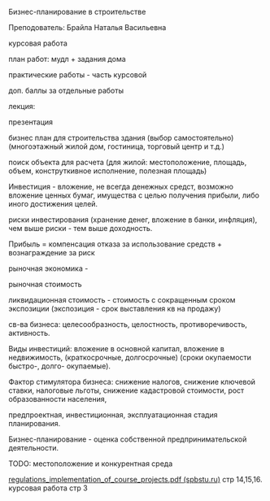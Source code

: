 Бизнес-планирование в строительстве

Преподователь: Брайла Наталья Васильевна



курсовая работа

план работ: мудл + задания дома

практические работы - часть курсовой

доп. баллы за отдельные работы



лекция:

презентация

бизнес план для строительства здания (выбор самостоятельно) (многоэтажный жилой дом, гостиница, торговый центр и т.д.)



поиск объекта для расчета (для жилой: местоположение, площадь, объем, конструткивное исполнение, полезная площадь)

Инвестиция - вложение, не всегда денежных средст, возможно вложение ценных бумаг, имущества с целью получения прибыли, либо иного достижения целей.

риски инвестирования (хранение денег, вложение в банки, инфляция), чем выше риски - тем выше доходность.

Прибыль = компенсация отказа за использование средств + вознаграждение за риск

рыночная экономика - 

рыночная стоимость

ликвидационная стоимость - стоимость с сокращенным сроком экспозиции (экспозиция - срок выставления кв на продажу)

св-ва бизнеса: целесообразность, целостность, противоречивость, активность.

Виды инвестиций: вложение в основной капитал, вложение в недвижимость, (краткосрочные, долгосрочные) (сроки окупаемости быстро-, долго- окупаемые).

Фактор стимулятора бизнеса: снижение налогов, снижение ключевой ставки, налоговые льготы, снижение кадастровой стоимости, рост образованности населения, 

предпроектная, инвестиционная, эксплуатационная стадия планирования.

Бизнес-планирование - оценка собственной предпринимательской деятельности.





TODO: местоположение и конкурентная среда



[regulations_implementation_of_course_projects.pdf (spbstu.ru)](https://www.spbstu.ru/upload/dmo/regulations_implementation_of_course_projects.pdf) стр 14,15,16. курсовая работа стр 3